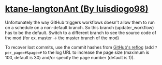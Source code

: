 # [ktane-langtonAnt (By luisdiogo98)](https://github.com/luisdiogo98/ktane-langtonAnt)

Unfortunately the way GitHub triggers workflows doesn't allow them to run on a schedule on a non-default branch. So this branch (updater_workflow) has to be the default. Switch to a different branch to see the source code of the mod (for ex. master -> the master branch of the mod)

To recover lost commits, use the commit hashes from [GitHub's reflog](https://api.github.com/repos/KtaneModules/ktane-langtonAnt-luisdiogo98/events) (add `?per_page=#&page=#` to the log URL to increase the page size (maximum is 100, default is 30) and/or specify the page number (default is 1)).
